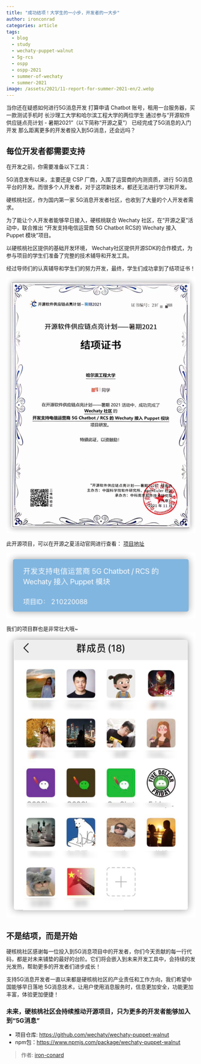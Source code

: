 ```yaml
---
title: "成功结项！大学生的一小步，开发者的一大步"
author: ironconrad
categories: article
tags:
  - blog
  - study
  - wechaty-puppet-walnut
  - 5g-rcs
  - ospp
  - ospp-2021
  - summer-of-wechaty
  - summer-2021
image: /assets/2021/11-report-for-summer-2021-en/2.webp
---
```


当你还在疑惑如何进行5G消息开发
打算申请 Chatbot 账号，租用一台服务器，买一款测试手机时
长沙理工大学和哈尔滨工程大学的两位学生
通过参与“开源软件供应链点亮计划 - 暑期2021”（以下简称“开源之夏”）
已经完成了5G消息的入门开发
那么距离更多的开发者投入到5G消息，还会远吗？

## 每位开发者都需要支持

在开发之前，你需要准备以下工具：

5G消息发布以来，主要还是 CSP 厂商，入围了运营商的内测资质，进行 5G消息平台的开发。而很多个人开发者，对于这项新技术，都还无法进行学习和开发。

硬核桃社区，作为国内第一家 5G消息开发者社区，也收到了大量的个人开发者需求。

为了能让个人开发者能够早日接入，硬核桃联合 Wechaty 社区，在“开源之夏”活动中，联合推出 “开发支持电信运营商 5G Chatbot RCS的 Wechaty 接入 Puppet 模块”项目。

以硬核桃社区提供的基础开发环境， Wechaty社区提供开源SDK的合作模式，为参与项目的学生们准备了完整的技术辅导和开发工具。

经过导师们的认真辅导和学生们的努力开发，最终，学生们成功拿到了结项证书！

![结项证书](/assets/2021/11-report-for-summer-2021/1.webp)

此开源项目，可以在开源之夏活动官网进行查看：
[项目地址](https://summer.iscas.ac.cn/#/org/prodetail/210220088)

![项目ID](/assets/2021/11-report-for-summer-2021-en/2.webp)

我们的项目群也是非常壮大哦~
![项目群](/assets/2021/11-report-for-summer-2021/3.webp)

## 不是结项，而是开始

硬核桃社区感谢每一位投入到5G消息项目中的开发者，你们今天贡献的每一行代码，都是对未来铺垫的最好的台阶。它们将会嵌入到未来开发工具中，会持续的发光发热，帮助更多的开发者们进步成长！

支持5G消息开发者一直以来都是硬核桃社区的产业责任和工作方向，我们希望中国能够早日落地 5G消息技术，让用户使用消息服务时，信息更加安全，功能更加丰富，体验更加便捷！

### 未来，硬核桃社区会持续推动开源项目，只为更多的开发者能够加入到“5G消息”

- 项目仓库: <https://github.com/wechaty/wechaty-puppet-walnut>  
- npm包：<https://www.npmjs.com/package/wechaty-puppet-walnut>

> 作者: [iron-conard](https://www.5g-msg.com)
